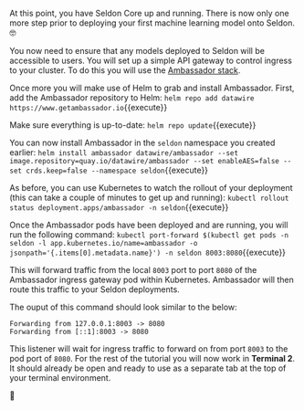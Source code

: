 At this point, you have Seldon Core up and running. There is now only one more step prior to deploying your first machine learning model onto Seldon. 🤓

You now need to ensure that any models deployed to Seldon will be accessible to users. You will set up a simple API gateway to control ingress to your cluster. To do this you will use the [Ambassador stack](https://www.getambassador.io/). 

Once more you will make use of Helm to grab and install Ambassador. First, add the Ambassador repository to Helm:
`helm repo add datawire https://www.getambassador.io`{{execute}}

Make sure everything is up-to-date:
`helm repo update`{{execute}}

You can now install Ambassador in the `seldon` namespace you created earlier: 
`helm install ambassador datawire/ambassador --set image.repository=quay.io/datawire/ambassador --set enableAES=false --set crds.keep=false --namespace seldon`{{execute}}

As before, you can use Kubernetes to watch the rollout of your deployment (this can take a couple of minutes to get up and running): 
`kubectl rollout status deployment.apps/ambassador -n seldon`{{execute}}

Once the Ambassador pods have been deployed and are running, you will run the following command:
`kubectl port-forward $(kubectl get pods -n seldon -l app.kubernetes.io/name=ambassador -o jsonpath='{.items[0].metadata.name}') -n seldon 8003:8080`{{execute}}

This will forward traffic from the local `8003` port to port `8080` of the Ambassador ingress gateway pod within Kubernetes. Ambassador will then route this traffic to your Seldon deployments.

The ouput of this command should look similar to the below:
```
Forwarding from 127.0.0.1:8003 -> 8080
Forwarding from [::1]:8003 -> 8080
```
This listener will wait for ingress traffic to forward on from port `8003` to the pod port of `8080`. For the rest of the tutorial you will now work in **Terminal 2**. It should already be open and ready to use as a separate tab at the top of your terminal environment. 

🤟